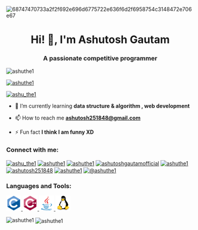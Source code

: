 ![68747470733a2f2f692e696d6775722e636f6d2f6958754c3148472e706e67](https://user-images.githubusercontent.com/86846633/149889479-9dad8691-13f3-4d09-82a4-226fa88a4ecf.png)



<h1 align="center">Hi! 👋, I'm Ashutosh Gautam</h1>
<h3 align="center">A passionate competitive programmer</h3>

<p align="left"> <img src="https://komarev.com/ghpvc/?username=ashuthe1&label=Profile%20views&color=0e75b6&style=flat" alt="ashuthe1" /> </p>

<p align="left"> <a href="https://github.com/ryo-ma/github-profile-trophy"><img src="https://github-profile-trophy.vercel.app/?username=ashuthe1" alt="ashuthe1" /></a> </p>

<p align="left"> <a href="https://twitter.com/ashu_the1" target="blank"><img src="https://img.shields.io/twitter/follow/ashu_the1?logo=twitter&style=for-the-badge" alt="ashu_the1" /></a> </p>

- 🌱 I’m currently learning **data structure & algorithm , web development**

- 📫 How to reach me **ashutosh251848@gmail.com**

- ⚡ Fun fact **I think I am funny XD**




<h3 align="left">Connect with me:</h3>
<p align="left">
<a href="https://twitter.com/ashu_the1" target="blank"><img align="center" src="https://raw.githubusercontent.com/rahuldkjain/github-profile-readme-generator/master/src/images/icons/Social/twitter.svg" alt="ashu_the1" height="30" width="40" /></a>
<a href="https://linkedin.com/in/ashuthe1" target="blank"><img align="center" src="https://raw.githubusercontent.com/rahuldkjain/github-profile-readme-generator/master/src/images/icons/Social/linked-in-alt.svg" alt="ashuthe1" height="30" width="40" /></a>
<a href="https://fb.com/ashuthe1" target="blank"><img align="center" src="https://raw.githubusercontent.com/rahuldkjain/github-profile-readme-generator/master/src/images/icons/Social/facebook.svg" alt="ashuthe1" height="30" width="40" /></a>
<a href="https://instagram.com/ashutoshgautamofficial" target="blank"><img align="center" src="https://raw.githubusercontent.com/rahuldkjain/github-profile-readme-generator/master/src/images/icons/Social/instagram.svg" alt="ashutoshgautamofficial" height="30" width="40" /></a>
<a href="https://www.codechef.com/users/ashuthe1" target="blank"><img align="center" src="https://cdn.jsdelivr.net/npm/simple-icons@3.1.0/icons/codechef.svg" alt="ashuthe1" height="30" width="40" /></a>
<a href="https://www.hackerrank.com/ashutosh251848" target="blank"><img align="center" src="https://raw.githubusercontent.com/rahuldkjain/github-profile-readme-generator/master/src/images/icons/Social/hackerrank.svg" alt="ashutosh251848" height="30" width="40" /></a>
<a href="https://codeforces.com/profile/ashuthe1" target="blank"><img align="center" src="https://raw.githubusercontent.com/rahuldkjain/github-profile-readme-generator/master/src/images/icons/Social/codeforces.svg" alt="ashuthe1" height="30" width="40" /></a>
<a href="https://www.hackerearth.com/@ashuthe1" target="blank"><img align="center" src="https://raw.githubusercontent.com/rahuldkjain/github-profile-readme-generator/master/src/images/icons/Social/hackerearth.svg" alt="@ashuthe1" height="30" width="40" /></a>
</p>










<h3 align="left">Languages and Tools:</h3>
<p align="left"> <a href="https://www.cprogramming.com/" target="_blank" rel="noreferrer"> <img src="https://raw.githubusercontent.com/devicons/devicon/master/icons/c/c-original.svg" alt="c" width="40" height="40"/> </a> <a href="https://www.w3schools.com/cpp/" target="_blank" rel="noreferrer"> <img src="https://raw.githubusercontent.com/devicons/devicon/master/icons/cplusplus/cplusplus-original.svg" alt="cplusplus" width="40" height="40"/> </a> <a href="https://www.java.com" target="_blank" rel="noreferrer"> <img src="https://raw.githubusercontent.com/devicons/devicon/master/icons/java/java-original.svg" alt="java" width="40" height="40"/> </a> <a href="https://www.linux.org/" target="_blank" rel="noreferrer"> <img src="https://raw.githubusercontent.com/devicons/devicon/master/icons/linux/linux-original.svg" alt="linux" width="40" height="40"/> </a> </p>

<p><img align="left" src="https://github-readme-stats.vercel.app/api/top-langs?username=ashuthe1&show_icons=true&locale=en&layout=compact" alt="ashuthe1" /></p>

<p>&nbsp;<img align="center" src="https://github-readme-stats.vercel.app/api?username=ashuthe1&show_icons=true&locale=en" alt="ashuthe1" /></p>
